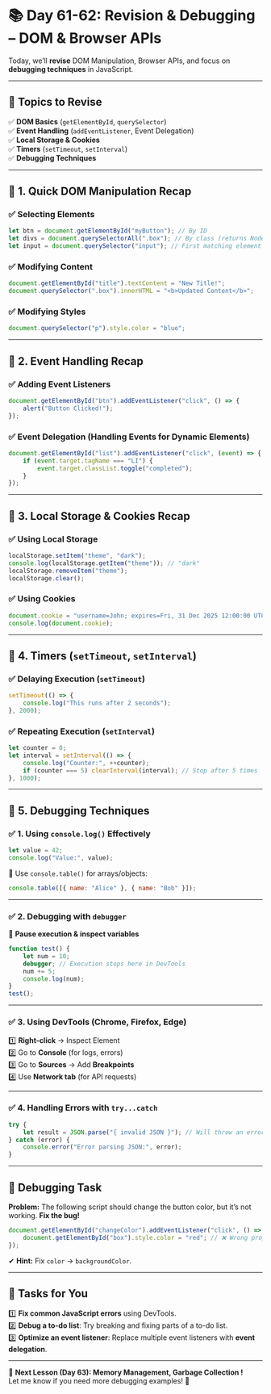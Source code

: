# **📚 Day 61-62: Revision & Debugging – DOM & Browser APIs**  

Today, we’ll **revise** DOM Manipulation, Browser APIs, and focus on **debugging techniques** in JavaScript.  

---

## **🔹 Topics to Revise**  

✅ **DOM Basics** (`getElementById`, `querySelector`)  
✅ **Event Handling** (`addEventListener`, Event Delegation)  
✅ **Local Storage & Cookies**  
✅ **Timers** (`setTimeout`, `setInterval`)  
✅ **Debugging Techniques**  

---

## **🔹 1. Quick DOM Manipulation Recap**  

### ✅ **Selecting Elements**  
```js
let btn = document.getElementById("myButton"); // By ID
let divs = document.querySelectorAll(".box"); // By class (returns NodeList)
let input = document.querySelector("input"); // First matching element
```

### ✅ **Modifying Content**  
```js
document.getElementById("title").textContent = "New Title!";
document.querySelector(".box").innerHTML = "<b>Updated Content</b>";
```

### ✅ **Modifying Styles**  
```js
document.querySelector("p").style.color = "blue";
```

---

## **🔹 2. Event Handling Recap**  

### ✅ **Adding Event Listeners**  
```js
document.getElementById("btn").addEventListener("click", () => {
    alert("Button Clicked!");
});
```

### ✅ **Event Delegation (Handling Events for Dynamic Elements)**  
```js
document.getElementById("list").addEventListener("click", (event) => {
    if (event.target.tagName === "LI") {
        event.target.classList.toggle("completed");
    }
});
```

---

## **🔹 3. Local Storage & Cookies Recap**  

### ✅ **Using Local Storage**  
```js
localStorage.setItem("theme", "dark");
console.log(localStorage.getItem("theme")); // "dark"
localStorage.removeItem("theme");
localStorage.clear();
```

### ✅ **Using Cookies**  
```js
document.cookie = "username=John; expires=Fri, 31 Dec 2025 12:00:00 UTC; path=/";
console.log(document.cookie);
```

---

## **🔹 4. Timers (`setTimeout`, `setInterval`)**  

### ✅ **Delaying Execution (`setTimeout`)**  
```js
setTimeout(() => {
    console.log("This runs after 2 seconds");
}, 2000);
```

### ✅ **Repeating Execution (`setInterval`)**  
```js
let counter = 0;
let interval = setInterval(() => {
    console.log("Counter:", ++counter);
    if (counter === 5) clearInterval(interval); // Stop after 5 times
}, 1000);
```

---

## **🔹 5. Debugging Techniques**  

### ✅ **1. Using `console.log()` Effectively**  
```js
let value = 42;
console.log("Value:", value);
```
🔹 Use `console.table()` for arrays/objects:  
```js
console.table([{ name: "Alice" }, { name: "Bob" }]);
```

---

### ✅ **2. Debugging with `debugger`**  
📌 **Pause execution & inspect variables**  
```js
function test() {
    let num = 10;
    debugger; // Execution stops here in DevTools
    num += 5;
    console.log(num);
}
test();
```

---

### ✅ **3. Using DevTools (Chrome, Firefox, Edge)**  
1️⃣ **Right-click** → Inspect Element  
2️⃣ Go to **Console** (for logs, errors)  
3️⃣ Go to **Sources** → Add **Breakpoints**  
4️⃣ Use **Network tab** (for API requests)  

---

### ✅ **4. Handling Errors with `try...catch`**  
```js
try {
    let result = JSON.parse("{ invalid JSON }"); // Will throw an error
} catch (error) {
    console.error("Error parsing JSON:", error);
}
```

---

## **🔹 Debugging Task**  

**Problem:** The following script should change the button color, but it’s not working. **Fix the bug!**  
```js
document.getElementById("changeColor").addEventListener("click", () => {
    document.getElementById("box").style.color = "red"; // ❌ Wrong property
});
```
✔ **Hint:** Fix `color` → `backgroundColor`.  

---

## **📝 Tasks for You**  
1️⃣ **Fix common JavaScript errors** using DevTools.  
2️⃣ **Debug a to-do list**: Try breaking and fixing parts of a to-do list.  
3️⃣ **Optimize an event listener**: Replace multiple event listeners with **event delegation**.  

---

🎯 **Next Lesson (Day 63): Memory Management, Garbage Collection  !**  
Let me know if you need more debugging examples! 🚀
